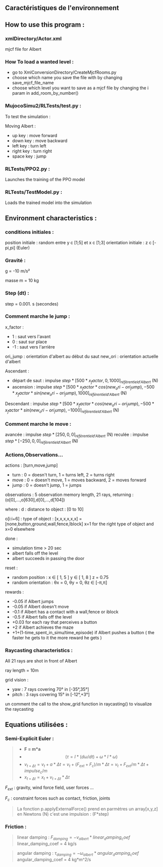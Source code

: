 ## Caractéristiques de l'environnement


## How to use this program : 

### xmlDirectory/Actor.xml
mjcf file for Albert

### How To load a wanted level :
- go to XmlConversionDirectory/CreateMjcfRooms.py
- choose which name you save the file with by changing save_mjcf_file_name
- choose which level you want to save as a mjcf file by changing the i param in add_room_by_number()
### MujocoSimu2/RLTests/test.py : 
To test the simulation :

 Moving Albert : 
  -  up key : move forward
  -  down key : move backward
  - left key : turn left
  - right key : turn right
  - space key : jump

### RLTests/PPO2.py : 

 Launches the training of the PPO model

### RLTests/TestModel.py : 

 Loads the trained model into the simulation
 
## Environment characteristics :

### conditions initiales :
position initiale : random entre y c [1;5] et x c [1;3]
orientation initiale : z c [-pi,pi] (Euler)


### Gravité : 
g = -10 m/s²

masse m = 10 kg

### Step (dt) : 
step = 0.001. s (secondes)

### Comment marche le jump :
x_factor : 
- 1 : saut vers l'avant
- 0 : saut sur place
- -1 : saut vers l'arrière

ori_jump : orientation d'albert au début du saut
new_ori : orientation actuelle d'albert

Ascendant :
- départ de saut : impulse $step * [500 * x_factor,0,1000]_{référentiel d'Albert}$ (N)
- ascension : impulse $step * [500 * x_factor * cos(new_ori - ori_jump), -500 * x_factor * sin(new_ori - ori_jump), 1000]_{référentiel d'Albert}$ (N)

Descendant : impulse $step * [500 * x_factor * cos(new_ori - ori_jump), -500 * x_factor * sin(new_ori - ori_jump), -1000]_{référentiel d'Albert}$ (N)

### Comment marche le move : 
avancée : impulse $step * [250,0,0]_{référentiel d'Albert}$ (N)
reculée : impulse $step * [-250,0,0]_{référentiel d'Albert}$ (N)




### Actions,Observations...
 actions  : [turn,move,jump]
- turn : 0 = doesn't turn, 1 = turns left, 2 = turns right
- move : 0 = doesn't move, 1 = moves backward, 2 = moves forward
- jump : 0  = doesn't jump, 1 = jumps

 observations :  5 observation memory length, 21 rays, returning : 
    (o[0],...,o[630],d[0],...,d[104])

where :
d : distance to object : [0 to 10] 

o[i:i+6] : type of object : [x,x,x,x,x,x] = [none,button,ground,wall,fence,Iblock]
x=1 for the right type of object and x=0 elsewhere

 done : 
- simulation time > 20 sec
- albert falls off the level
- albert succeeds in passing the door

reset : 
- random position : x ∈ [ 1, 5 ]   y ∈ [ 1, 8 ]   z = 0.75
- random orientation : θx = 0, θy = 0, θz ∈ [-π,π]

rewards :
- -0.05 if Albert jumps
- -0.05 if Albert doesn't move
- -0.1 if Albert has a contact with a wall,fence or iblock
- -0.5 if Albert falls off the level
- +0.03 for each ray that perceives a button
- +2 if Albert achieves the maze
- +1+(1-time_spent_in_simu/time_episode) if Albert pushes a button ( the faster he gets to it the more reward he gets )




### Raycasting characteristics : 
All 21 rays are shot in front of Albert

ray length = 10m

grid vision : 
 -  yaw : 7 rays covering 70° in [-35°,35°]
 - pitch : 3 rays covering 15° in [-12°,+3°]

un comment the call to the show_grid function in raycasting() to visualize the raycasting

## Equations utilisées : 

### Semi-Explicit Euler :
> - **F = m*a**
> - $$(τ = I * (dω/dt) + ω * I*ω)$$
> - $v_{t+Δt} = v_t + a * Δt = v_t + (F_{ext} + F_c)/m * Δt = v_t + F_{ext}/m * Δt + impulse_c/m$
> - $x_{t+Δt} = x_t + v_{t+Δt}*Δt$
>
$F_{ext}$ : gravity, wind force field, user forces ...

$F_c$ : constraint forces such as contact, friction, joints

> La fonction p.applyExternalForce() prend en parmètres un array[x,y,z] en Newtons (N)
> c'est une impulsion : (F*step)

### Friction : 

> linear damping : $F_{damping} = - v_{albert} * linear_damping_coef$
> linear_damping_coef = 4 kg/s

> angular damping : $τ_{damping} = - ω_{albert} * angular_damping_coef$
> angular_damping_coef = 4 kg*m^2/s